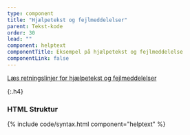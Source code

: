 ```yaml
---
type: component
title: "Hjælpetekst og fejlmeddelelser"
parent: Tekst-kode
order: 30
lead: ""
component: helptext
componentTitle: Eksempel på hjælpetekst og fejlmeddelelse
componentLink: false
---
```


<a href="/design/typografi/tekst/#hjaelpetekst-retningslinjer">Læs retningslinjer for hjælpetekst og fejlmeddelelser</a>

{:.h4}
### HTML Struktur

{% include code/syntax.html component="helptext" %}
